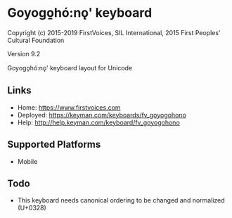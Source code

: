 Goyogo̱hó:nǫ' keyboard
======================

Copyright (c) 2015-2019 FirstVoices, SIL International, 2015 First Peoples' Cultural Foundation

Version 9.2

Goyogo̱hó:nǫ' keyboard layout for Unicode

Links
-----

 * Home:     <https://www.firstvoices.com>
 * Deployed: <https://keyman.com/keyboards/fv_goyogohono>
 * Help:     <http://help.keyman.com/keyboard/fv_goyogohono>
 
Supported Platforms
-------------------

 * Mobile

Todo
----

 * This keyboard needs canonical ordering to be changed and normalized (U+0328)
